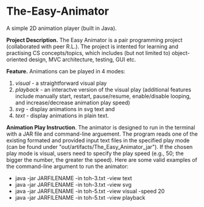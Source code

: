 # The-Easy-Animator
A simple 2D animation player (built in Java).

**Project Description.** The Easy Animator is a pair programming project (collaborated with peer R.L.). The project is intented for learning and practising CS concepts/topics, which includes (but not limited to) object-oriented design, MVC architecture, testing, GUI etc. 

**Feature.** Animations can be played in 4 modes: 
1) *visual* - a straightforward visual play
2) *playback* - an interactve version of the visual play (additional features include manually start, restart, pause/resume, enable/disable looping, and increase/decrease animation play speed)
3) *svg* - display animations in svg text and 
4) *text* - display animations in plain text.

**Animation Play Instruction**. The animator is designed to run in the terminal with a JAR file and command-line arguement. The program reads one of the existing formated and provided input text files in the specified play mode (can be found under "out/artifacts/The_Easy_Animator_jar"). If the chosen play mode is visual, users need to specify the play speed (e.g., 50; the bigger the number, the greater the speed). Here are some valid examples of the command-line argument to run the animator: 
- java -jar JARFILENAME -in toh-3.txt -view text 
- java -jar JARFILENAME -in toh-3.txt -view svg 
- java -jar JARFILENAME -in toh-5.txt -view visual -speed 20 
- java -jar JARFILENAME -in toh-5.txt -view playback
